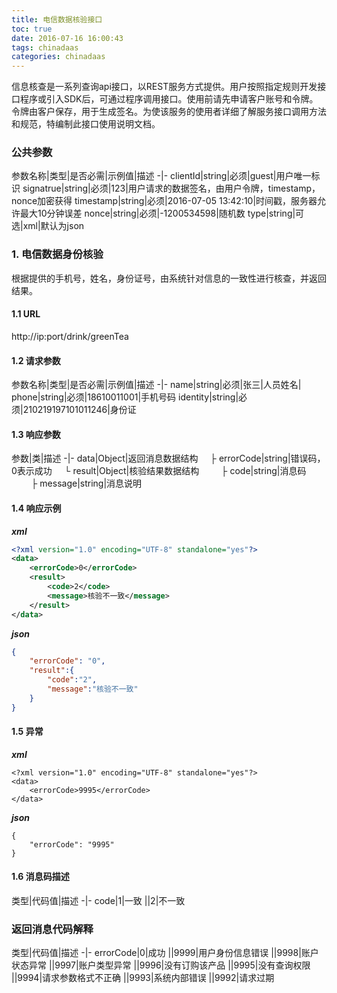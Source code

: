 ```yaml
---
title: 电信数据核验接口
toc: true
date: 2016-07-16 16:00:43
tags: chinadaas
categories: chinadaas
---
```


信息核查是一系列查询api接口，以REST服务方式提供。用户按照指定规则开发接口程序或引入SDK后，可通过程序调用接口。使用前请先申请客户账号和令牌。令牌由客户保存，用于生成签名。为使该服务的使用者详细了解服务接口调用方法和规范，特编制此接口使用说明文档。

### 公共参数

参数名称|类型|是否必需|示例值|描述
-|-
clientId|string|必须|guest|用户唯一标识
signatrue|string|必须|123|用户请求的数据签名，由用户令牌，timestamp，nonce加密获得
timestamp|string|必须|2016-07-05 13:42:10|时间戳，服务器允许最大10分钟误差
nonce|string|必须|-1200534598|随机数
type|string|可选|xml|默认为json


### 1. 电信数据身份核验
根据提供的手机号，姓名，身份证号，由系统针对信息的一致性进行核查，并返回结果。
#### 1.1 URL
http://ip:port/drink/greenTea
#### 1.2 请求参数
参数名称|类型|是否必需|示例值|描述
-|-
name|string|必须|张三|人员姓名|
phone|string|必须|18610011001|手机号码
identity|string|必须|210219197101011246|身份证



#### 1.3 响应参数
参数|类|描述
-|-
data|Object|返回消息数据结构
&nbsp;&nbsp;&nbsp;&nbsp;├ errorCode|string|错误码，0表示成功
&nbsp;&nbsp;&nbsp;&nbsp;└ result|Object|核验结果数据结构
&nbsp;&nbsp;&nbsp;&nbsp;&nbsp;&nbsp;&nbsp;&nbsp;├ code|string|消息码
&nbsp;&nbsp;&nbsp;&nbsp;&nbsp;&nbsp;&nbsp;&nbsp;├ message|string|消息说明


#### 1.4 响应示例

***xml***
```xml
<?xml version="1.0" encoding="UTF-8" standalone="yes"?>
<data>
    <errorCode>0</errorCode>
    <result>
        <code>2</code>
        <message>核验不一致</message>
    </result>
</data>
```
***json***
```json
{
    "errorCode": "0",
    "result":{
        "code":"2",
        "message":"核验不一致"
    }
}
```
#### 1.5 异常
***xml***
```
<?xml version="1.0" encoding="UTF-8" standalone="yes"?>
<data>
    <errorCode>9995</errorCode>
</data>
```
***json***
```
{
    "errorCode": "9995"
}
```

#### 1.6 消息码描述

类型|代码值|描述
-|-
code|1|一致
||2|不一致



### 返回消息代码解释

类型|代码值|描述
-|-
errorCode|0|成功
||9999|用户身份信息错误
||9998|账户状态异常
||9997|账户类型异常
||9996|没有订购该产品
||9995|没有查询权限
||9994|请求参数格式不正确
||9993|系统内部错误
||9992|请求过期
